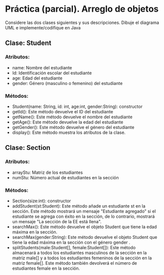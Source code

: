 # Práctica (parcial). Arreglo de objetos

Considere las dos clases siguientes y sus descripciones. Dibuje el diagrama UML e implemente/codifique en Java

## Clase: Student
### Atributos: 
* name: Nombre del estudiante
* Id: Identificación escolar del estudiante
* age: Edad del estudiante
* gender: Género (masculino o femenino) del estudiante 

### Métodos: 
* Student(name: String, id: int, age:int, gender:String): constructor 
* getId(): Este método devuelve el ID del estudiante 
* getName(): Este método devuelve el nombre del estudiante 
* getAge(): Este método devuelve la edad del estudiante 
* getGender(): Este método devuelve el género del estudiante 
* display(): Este método muestra los atributos de la clase. 

## Clase: Section 
### Atributos: 
* arrayStu: Matriz de los estudiantes
* numStu: Número actual de estudiantes en la sección 

### Métodos: 
* Section(size:int): constructor
* addStudent(st:Student): Este método añade un estudiante st en la sección. Este método mostrará un mensaje "Estudiante agregado" si el estudiante se agrega con éxito en la sección, de lo contrario, mostrará un mensaje "La sección de la EE está llena".
* searchMax(): Este método devuelve el objeto Student que tiene la edad máxima en la sección.
* searchMax(gender:String): Este método devuelve el objeto Student que tiene la edad máxima en la sección con el género gender .
* splitStudents(male:Student[], female:Student[]): Este método almacenará a todos los estudiantes masculinos de la sección en la matriz male[] y a todos los estudiantes femeninos de la sección en la matriz female[]. Este método también devolverá el número de estudiantes female en la sección. 

